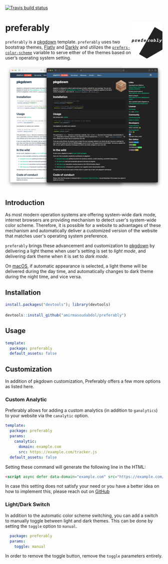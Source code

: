 <!-- badges: start -->
[![Travis build status](https://travis-ci.com/amirmasoudabdol/preferably.svg?branch=main)](https://travis-ci.com/amirmasoudabdol/preferably)
<!-- badges: end -->

# preferably <img src="man/figures/logo.png" width="20%" align="right"/>

`preferably` is a [pkgdown](https://pkgdown.r-lib.org/) template. `preferably` uses two bootstrap themes, [Flatly](https://bootswatch.com/flatly/) and [Darkly](https://bootswatch.com/darkly/) and utilizes the [`prefers-color-scheme`](https://developer.mozilla.org/en-US/docs/Web/CSS/@media/prefers-color-scheme) variable to serve either of the themes based on user’s operating system setting.

![](man/figures/comparison.png)

## Introduction

As most modern operation systems are offering system-wide dark mode, internet browsers are providing mechanism to detect user's system-wide color scheme. Therefore, it is possible for a website to advantages of these mechanism and automatically deliver a customized version of the website that matches user's operating system preference. 

`preferably` brings these advancement and customization to [pkgdown](https://pkgdown.r-lib.org/) by delivering a light theme when user's setting is set to *light mode*, and delivering dark theme when it is set to *dark mode*.

On [macOS](https://support.apple.com/en-us/HT208976), if automatic appearance is selected, a light theme will be delivered during the day time, and automatically changes to dark theme during the night time, and vice versa.

## Installation

```R
install.packages("devtools"); library(devtools)

devtools::install_github("amirmasoudabdol/preferably")
```

## Usage

```YAML
template:
  package: preferably
  default_assets: false
```

## Customization

In addition of pkgdown customization, Preferably offers a few more options as listed here.  

### Custom Analytic

Preferably allows for adding a custom analytics (in addition to `ganalytics`) to your website via the `canalytic` option.

```YAML
template:
  package: preferably
  params:
    canalytic:
      domain: example.com
      src: https://example.com/tracker.js
  default_assets: false
```

Setting these command will generate the following line in the HTML:

```html
<script async defer data-domain="example.com" src="https://example.com/tracker.js"></script>
```

In case this setting does not satisfy your need or you have a better idea on how to implement this, please reach out on [GitHub](https://github.com/amirmasoudabdol/preferably/issues/)

### Light/Dark Switch

In addition to the automatic color scheme switching, you can add a switch to manually toggle between light and dark themes. This can be done by setting the `toggle` option to `manual`.

```YAML
  package: preferably
  params:
    toggle: manual
```

In order to remove the toggle button, remove the `toggle` parameters entirely.
